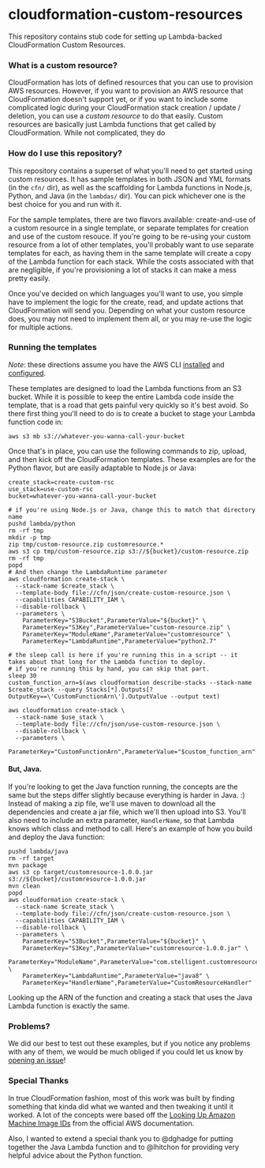 # cloudformation-custom-resources

This repository contains stub code for setting up Lambda-backed CloudFormation Custom Resources.

### What is a custom resource?

CloudFormation has lots of defined resources that you can use to provision AWS resources. However, if you want to provision an AWS resource that CloudFormation doesn't support yet, or if you want to include some complicated logic during your CloudFormation stack creation / update / deletion, you can use a _custom resource_ to do that easily. Custom resources are basically just Lambda functions that get called by CloudFormation. While not complicated, they do 

### How do I use this repository?

This repository contains a superset of what you'll need to get started using custom resources. It has sample templates in both JSON and YML formats (in the `cfn/` dir), as well as the scaffolding for Lambda functions in Node.js, Python, and Java (in the `lambdas/` dir). You can pick whichever one is the best choice for you and run with it.

For the sample templates, there are two flavors available: create-and-use of a custom resource in a single template, or separate templates for creation and use of the custom resouce. If you're going to be re-using your custom resource from a lot of other templates, you'll probably want to use separate templates for each, as having them in the same template will create a copy of the Lambda function for each stack. While the costs associated with that are negligible, if you're provisioning a lot of stacks it can make a mess pretty easily.

Once you've decided on which languages you'll want to use, you simple have to implement the logic for the create, read, and update actions that CloudFormation will send you. Depending on what your custom resource does, you may not need to implement them all, or you may re-use the logic for multiple actions. 

### Running the templates

_Note_: these directions assume you have the AWS CLI [installed](http://docs.aws.amazon.com/cli/latest/userguide/installing.html) and [configured](http://docs.aws.amazon.com/cli/latest/userguide/cli-chap-getting-started.html).

These templates are designed to load the Lambda functions from an S3 bucket. While it is possible to keep the entire Lambda code inside the template, that is a road that gets painful very quickly so it's best avoid. So there first thing you'll need to do is to create a bucket to stage your Lambda function code in:

    aws s3 mb s3://whatever-you-wanna-call-your-bucket

Once that's in place, you can use the following commands to zip, upload, and then kick off the CloudFormation templates. These examples are for the Python flavor, but are easily adaptable to Node.js or Java:

    create_stack=create-custom-rsc
    use_stack=use-custom-rsc
    bucket=whatever-you-wanna-call-your-bucket

    # if you're using Node.js or Java, change this to match that directory name
    pushd lambda/python
    rm -rf tmp
    mkdir -p tmp
    zip tmp/custom-resource.zip customresource.* 
    aws s3 cp tmp/custom-resource.zip s3://${bucket}/custom-resource.zip
    rm -rf tmp
    popd 
    # And then change the LambdaRuntime parameter
    aws cloudformation create-stack \
      --stack-name $create_stack \
      --template-body file://cfn/json/create-custom-resource.json \
      --capabilities CAPABILITY_IAM \
      --disable-rollback \
      --parameters \
        ParameterKey="S3Bucket",ParameterValue="${bucket}" \
        ParameterKey="S3Key",ParameterValue="custom-resource.zip" \
        ParameterKey="ModuleName",ParameterValue="customresource" \
        ParameterKey="LambdaRuntime",ParameterValue="python2.7"

    # the sleep call is here if you're running this in a script -- it takes about that long for the Lambda function to deploy.
    # if you're running this by hand, you can skip that part.
    sleep 30
    custom_function_arn=$(aws cloudformation describe-stacks --stack-name $create_stack --query Stacks[*].Outputs[?OutputKey==\'CustomFunctionArn\'].OutputValue --output text)
    
    aws cloudformation create-stack \
      --stack-name $use_stack \
      --template-body file://cfn/json/use-custom-resource.json \
      --disable-rollback \
      --parameters \
        ParameterKey="CustomFunctionArn",ParameterValue="$custom_function_arn"

#### But, Java.

If you're looking to get the Java function running, the concepts are the same but the steps differ slightly because everything is harder in Java. :) Instead of making a zip file, we'll use maven to download all the dependencies and create a jar file, which we'll then upload into S3. You'll also need to include an extra parameter, `HandlerName`, so that Lambda knows which class and method to call. Here's an example of how you build and deploy the Java function:

    pushd lambda/java 
    rm -rf target 
    mvn package
    aws s3 cp target/customresource-1.0.0.jar s3://${bucket}/customresource-1.0.0.jar
    mvn clean
    popd
    aws cloudformation create-stack \
      --stack-name $create_stack \
      --template-body file://cfn/json/create-custom-resource.json \
      --capabilities CAPABILITY_IAM \
      --disable-rollback \
      --parameters \
        ParameterKey="S3Bucket",ParameterValue="${bucket}" \
        ParameterKey="S3Key",ParameterValue="customresource-1.0.0.jar" \
        ParameterKey="ModuleName",ParameterValue="com.stelligent.customresource" \
        ParameterKey="LambdaRuntime",ParameterValue="java8" \
        ParameterKey="HandlerName",ParameterValue="CustomResourceHandler"


Looking up the ARN of the function and creating a stack that uses the Java Lambda function is exactly the same.

### Problems?

We did our best to test out these examples, but if you notice any problems with any of them, we would be much obliged if you could let us know by [opening an issue](https://github.com/stelligent/cloudformation-custom-resources/issues)!

### Special Thanks

In true CloudFormation fashion, most of this work was built by finding something that kinda did what we wanted and then tweaking it until it worked. A lot of the concepts were based off the [Looking Up Amazon Machine Image IDs](http://docs.aws.amazon.com/AWSCloudFormation/latest/UserGuide/walkthrough-custom-resources-lambda-lookup-amiids.html) from the official AWS documentation.

Also, I wanted to extend a special thank you to @dghadge for putting together the Java Lambda function and to @lhitchon for providing very helpful advice about the Python function.
